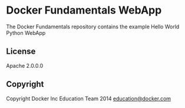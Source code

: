 Docker Fundamentals WebApp
==========================

The Docker Fundamentals repository contains the example Hello World Python WebApp

## License

Apache 2.0.0.0

## Copyright

Copyright Docker Inc Education Team 2014 <education@docker.com>
